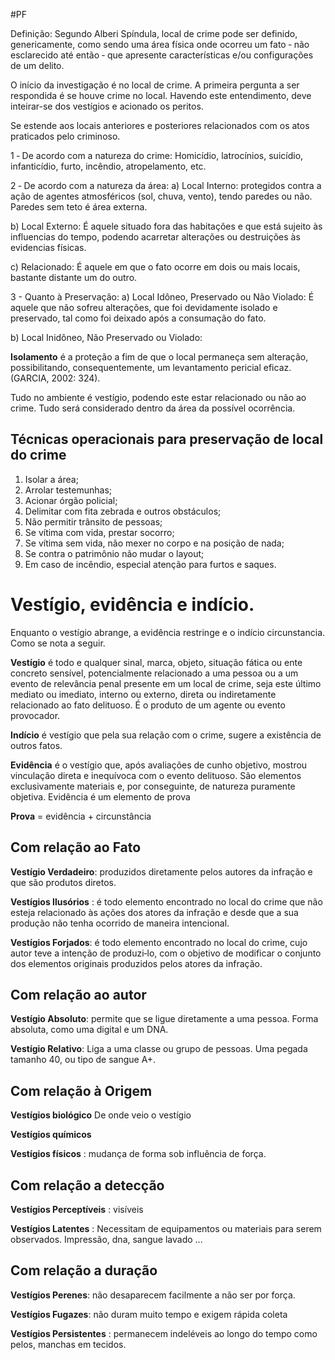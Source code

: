 #PF 

Definição: Segundo Alberi Spíndula, local de crime pode ser definido, genericamente, como sendo uma área física onde ocorreu um fato ‐ não esclarecido até então ‐ que apresente características e/ou configurações de um delito.

O início da investigação é no local de crime. A primeira pergunta a ser respondida é se houve crime no local. Havendo este entendimento, deve inteirar-se dos vestígios e acionado os peritos.

Se estende aos locais anteriores e posteriores relacionados com os atos praticados pelo criminoso.

1 ‐ De acordo com a natureza do crime:
	Homicídio, latrocínios, suicídio, infanticídio, furto, incêndio, atropelamento, etc.

2 ‐ De acordo com a natureza da área:
a) Local Interno:  protegidos contra a ação de agentes atmosféricos (sol, chuva, vento), tendo paredes ou não. Paredes sem teto é área externa.

b) Local Externo: É aquele situado fora das habitações e que está sujeito às influencias do tempo,
podendo acarretar alterações ou destruições às evidencias físicas.

c) Relacionado: É aquele em que o fato ocorre em dois ou mais locais, bastante distante um do outro.

3 - Quanto à Preservação:
a) Local Idôneo, Preservado ou Não Violado: É aquele que não sofreu alterações, que foi devidamente isolado e preservado, tal como foi deixado após a consumação do fato.

b) Local Inidôneo, Não Preservado ou Violado:

**Isolamento** é a proteção a fim de que o local permaneça sem alteração, possibilitando,
consequentemente, um levantamento pericial eficaz. (GARCIA, 2002: 324).

Tudo no ambiente é vestígio, podendo este estar relacionado ou não ao crime. Tudo será considerado dentro da área da possível ocorrência.

## Técnicas operacionais para preservação de local do crime

1. Isolar a área;
2. Arrolar testemunhas;
3. Acionar órgão policial;
4. Delimitar com fita zebrada e outros obstáculos;
5. Não permitir trânsito de pessoas;
6. Se vítima com vida, prestar socorro;
7. Se vítima sem vida, não mexer no corpo e na posição de nada;
8. Se contra o patrimônio não mudar o layout;
9. Em caso de incêndio, especial atenção para furtos e saques.


# Vestígio, evidência e indício.

Enquanto o vestígio abrange, a evidência restringe e o indício circunstancia. Como se nota a seguir.

**Vestígio** é todo e qualquer sinal, marca, objeto, situação fática ou ente concreto sensível, potencialmente relacionado a uma pessoa ou a um evento de relevância penal presente em um
local de crime, seja este último mediato ou imediato, interno ou externo, direta ou indiretamente relacionado ao fato delituoso. É o produto de um agente ou evento provocador.

**Indício** é vestígio que pela sua relação com o crime, sugere a existência de outros fatos.

**Evidência** é o vestígio que, após avaliações de cunho objetivo, mostrou vinculação direta e inequívoca com o evento delituoso. São elementos exclusivamente materiais e, por conseguinte, de natureza puramente objetiva. Evidência é um elemento de prova

**Prova** = evidência + circunstância

## Com relação ao Fato

**Vestígio Verdadeiro**: produzidos diretamente pelos autores da infração e que são produtos diretos.

**Vestígios Ilusórios** :  é todo elemento encontrado no local do crime que não esteja relacionado às ações dos atores da infração e desde que a sua produção não tenha ocorrido de maneira intencional.

**Vestígios Forjados**: é todo elemento encontrado no local do crime, cujo autor teve a intenção de
produzi‐lo, com o objetivo de modificar o conjunto dos elementos originais produzidos pelos atores da infração.

## Com relação ao autor 

**Vestígio Absoluto**: permite que se ligue diretamente a uma pessoa. Forma absoluta, como uma digital e um DNA.

**Vestígio Relativo**: Liga a uma classe ou grupo de pessoas. Uma pegada tamanho 40, ou tipo de sangue A+.


## Com relação à Origem

**Vestígios biológico** De onde veio o vestígio

**Vestígios químicos**

**Vestígios físicos** : mudança de forma sob influência de força.

## Com relação a detecção

**Vestígios Perceptíveis** : visíveis

**Vestígios Latentes** : Necessitam de equipamentos ou materiais para serem observados. Impressão, dna, sangue lavado ...


## Com relação a duração

**Vestígios Perenes**: não desaparecem facilmente a não ser por força.

**Vestígios Fugazes**: não duram muito tempo e exigem rápida coleta

**Vestígios Persistentes** : permanecem indeléveis ao longo do tempo como pelos, manchas em tecidos.


